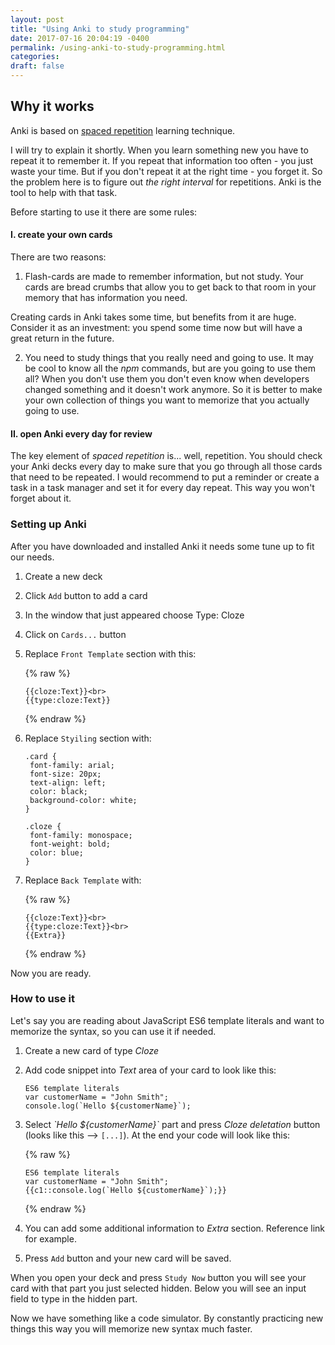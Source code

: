 ```yaml
---
layout: post
title: "Using Anki to study programming"
date: 2017-07-16 20:04:19 -0400
permalink: /using-anki-to-study-programming.html
categories:
draft: false
---
```


## Why it works

Anki is based on [spaced repetition](https://en.wikipedia.org/wiki/Spaced_repetition) learning technique.

I will try to explain it shortly. When you learn something new you have to repeat it to remember it. If you repeat that information too often - you just waste your time. But if you don't repeat it at the right time - you forget it. So the problem here is to figure out _the right interval_ for repetitions. Anki is the tool to help with that task.

Before starting to use it there are some rules:

#### I. create **your own** cards

There are two reasons:

1. Flash-cards are made to remember information, but not study. Your cards are bread crumbs that allow you to get back to that room in your memory that has information you need.

Creating cards in Anki takes some time, but benefits from it are huge. Consider it as an investment: you spend some time now but will have a great return in the future.

2. You need to study things that you really need and going to use. It may be cool to know all the _npm_ commands, but are you going to use them all? When you don't use them you don't even know when developers changed something and it doesn't work anymore. So it is better to make your own collection of things you want to memorize that you actually going to use.

#### II. open Anki **every day** for review

The key element of _spaced repetition_ is... well, repetition. You should check your Anki decks every day to make sure that you go through all those cards that need to be repeated. I would recommend to put a reminder or create a task in a task manager and set it for every day repeat. This way you won't forget about it.

### Setting up Anki

After you have downloaded and installed Anki it needs some tune up to fit our needs.

1. Create a new deck
2. Click `Add` button to add a card
3. In the window that just appeared choose Type: Cloze
4. Click on `Cards...` button
5. Replace `Front Template` section with this:

   {% raw %}

   ```
   {{cloze:Text}}<br>
   {{type:cloze:Text}}﻿
   ```

   {% endraw %}

6. Replace `Styiling` section with:

   ```
   .card {
    font-family: arial;
    font-size: 20px;
    text-align: left;
    color: black;
    background-color: white;
   }

   .cloze {
    font-family: monospace;
    font-weight: bold;
    color: blue;
   }
   ```

7. Replace `Back Template` with:

   {% raw %}

   ```
   {{cloze:Text}}<br>
   {{type:cloze:Text}}﻿<br>
   {{Extra}}
   ```

   {% endraw %}

Now you are ready.

### How to use it

Let's say you are reading about JavaScript ES6 template literals and want to memorize the syntax, so you can use it if needed.

1. Create a new card of type _Cloze_
2. Add code snippet into _Text_ area of your card to look like this:

   ```
   ES6 template literals
   var customerName = "John Smith";
   console.log(`Hello ${customerName}`);
   ```

3. Select _\`Hello ${customerName}\`_ part and press _Cloze deletation_ button (looks like this --> `[...]`). At the end your code will look like this:

   {% raw %}

   ```
   ES6 template literals
   var customerName = "John Smith";
   {{c1::console.log(`Hello ${customerName}`);}}
   ```

   {% endraw %}

4. You can add some additional information to _Extra_ section. Reference link for example.

5. Press `Add` button and your new card will be saved.

When you open your deck and press `Study Now` button you will see your card with that part you just selected hidden. Below you will see an input field to type in the hidden part.

Now we have something like a code simulator. By constantly practicing new things this way you will memorize new syntax much faster.
